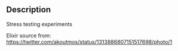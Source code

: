 ## Description

Stress testing experiments

Elixir source from: https://twitter.com/akoutmos/status/1313886807151517698/photo/1
